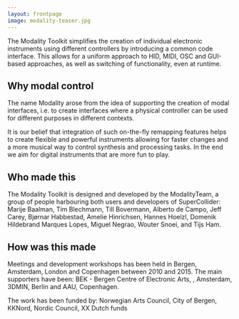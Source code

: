 ```yaml
---
layout: frontpage
image: modality-teaser.jpg
---
```


The Modality Toolkit simplifies the creation of individual electronic instruments using different controllers by introducing a common code interface. This allows for a uniform approach to HID, MIDI, OSC and GUI-based approaches, as well as switching of functionality, even at runtime.

## Why modal control
The name Modality arose from the idea of supporting the creation of modal interfaces, i.e. to create interfaces where a physical controller can be used for different purposes in different contexts.

It is our belief that integration of such on-the-fly remapping features helps to create flexible and powerful instruments allowing for faster changes and a more musical way to control synthesis and processing tasks. In the end we aim for digital instruments that are more fun to play. 

## Who made this
The Modality Toolkit is designed and developed by the ModalityTeam, a group of people harbouring both users and developers of SuperCollider: Marije Baalman, Tim Blechmann, Till Bovermann, Alberto de Campo, Jeff Carey, Bjørnar Habbestad, Amelie Hinrichsen, Hannes Hoelzl, Domenik Hildebrand Marques Lopes, Miguel Negrao, Wouter Snoei, and Tijs Ham.

## How was this made
Meetings and development workshops has been held in Bergen, Amsterdam, London and Copenhagen between 2010 and 2015. The main supporters have been: BEK - Bergen Centre of Electronic Arts, , Amsterdam, 3DMIN, Berlin and AAU, Copenhagen.

The work has been funded by: Norwegian Arts Council, City of Bergen, KKNord, Nordic Council, XX Dutch funds

